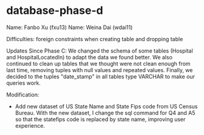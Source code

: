 # database-phase-d
Name: Fanbo Xu (fxu13)
Name: Weina Dai (wdai11)

Difficulties: 
foreign constraints when creating table and dropping table

Updates Since Phase C:
We changed the schema of some tables (Hospital and HospitalLocatedIn) to adapt the data we found better. 
We also continued to clean up tables that we thought were not clean enough from last time, removing tuples with null values and repeated values.
Finally, we decided to the tuples "date_stamp" in all tables type VARCHAR to make our queries work. 

Modification:
- Add new dataset of US State Name and State Fips code from US Census Bureau. With the new dataset, I change the sql command for Q4 and A5 so that the statefips code is replaced by state name, improving user experience.
